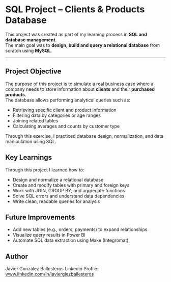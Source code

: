 # SQL Project – Clients & Products Database

This project was created as part of my learning process in **SQL and database management**.  
The main goal was to **design, build and query a relational database** from scratch using **MySQL**.

---

## Project Objective

The purpose of this project is to simulate a real business case where a company needs to store information about **clients** and their **purchased products**.  
The database allows performing analytical queries such as:

- Retrieving specific client and product information  
- Filtering data by categories or age ranges  
- Joining related tables  
- Calculating averages and counts by customer type  

Through this exercise, I practiced database design, normalization, and data manipulation using SQL.

## Key Learnings

Through this project I learned how to:

- Design and normalize a relational database
- Create and modify tables with primary and foreign keys
- Work with JOIN, GROUP BY, and aggregate functions
- Solve SQL errors and understand data dependencies
- Write clean, readable queries for analysis

## Future Improvements

- Add new tables (e.g., orders, payments) to expand relationships
- Visualize query results in Power BI
- Automate SQL data extraction using Make (Integromat)

## Author

Javier González Ballesteros
Linkedin Profile: www.linkedin.com/in/javierglezballesteros



